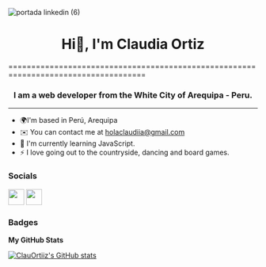 ![portada linkedin (6)](https://github.com/ClauOrtiiz/ClauOrtiiz/assets/125047376/aed4d4ef-b2ca-49d0-af96-d80e5a4d9a17)

<h1 align="center"> Hi👋, I'm Claudia Ortiz</h1>
====================================================================================

<h3 align="center">I am a web developer from the White City of Arequipa - Peru.</h3>

----------------------

*  🌍I'm based in Perú, Arequipa
*  ✉️ You can contact me at [holaclaudiia@gmail.com](mailto:holaclaudiia@gmail.com)
*  🌱 I'm currently learning JavaScript.
*  ⚡ I love going out to the countryside, dancing and board games.


### Socials

<p align="left"> <a href="https://www.behance.com/ortizclaudiia" target="_blank" rel="noreferrer">
<img src="https://raw.githubusercontent.com/danielcranney/readme-generator/main/public/icons/socials/github.svg" width="32" height="32" /></a> <a href="https://www.linkedin.com/in/claudiiaortiz/" target="_blank" rel="noreferrer"><img src="https://raw.githubusercontent.com/danielcranney/readme-generator/main/public/icons/socials/linkedin.svg" width="32" height="32" /></a></p>


### Badges
<b>My GitHub Stats</b>

<a href="http://www.github.com/ClauOrtiiz"><img src="https://github-readme-stats.vercel.app/api?username=ClauOrtiiz&show_icons=true&hide=&count_private=true&title_color=0891b2&text_color=ffffff&icon_color=0891b2&bg_color=1c1917&hide_border=true&show_icons=true" alt="ClauOrtiiz's GitHub stats" /></a>
